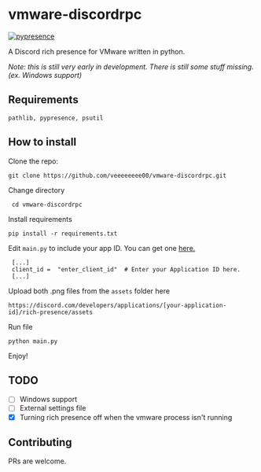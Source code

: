 
# vmware-discordrpc
[![pypresence](https://img.shields.io/badge/using-pypresence-00bb88.svg?style=for-the-badge&logo=discord&logoWidth=20)](https://github.com/qwertyquerty/pypresence)

A Discord rich presence for VMware written in python.

*Note: this is still very early in development. There is still some stuff missing. (ex. Windows support)*
## Requirements

    pathlib, pypresence, psutil

## How to install
Clone the repo:	

    git clone https://github.com/veeeeeeee00/vmware-discordrpc.git

  Change directory

     cd vmware-discordrpc

Install requirements

    pip install -r requirements.txt

Edit  `main.py` to include your app ID. You can get one [here.](https://discord.com/developers/)

     [...]
     client_id =  "enter_client_id"  # Enter your Application ID here.
     [...]

Upload both .png files from the `assets` folder here

    https://discord.com/developers/applications/[your-application-id]/rich-presence/assets

Run file

    python main.py

Enjoy!

## TODO

 - [ ] Windows support
 - [ ] External settings file
 - [x] Turning rich presence off when the vmware process isn't running
 ## Contributing
 PRs are welcome.

